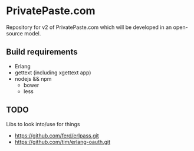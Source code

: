 PrivatePaste.com
================
Repository for v2 of PrivatePaste.com which will be developed in an open-source
model.

Build requirements
------------------
- Erlang
- gettext (including xgettext app)
- nodejs && npm
  - bower
  - less

TODO
----
Libs to look into/use for things
- https://github.com/ferd/erlpass.git
- https://github.com/tim/erlang-oauth.git
